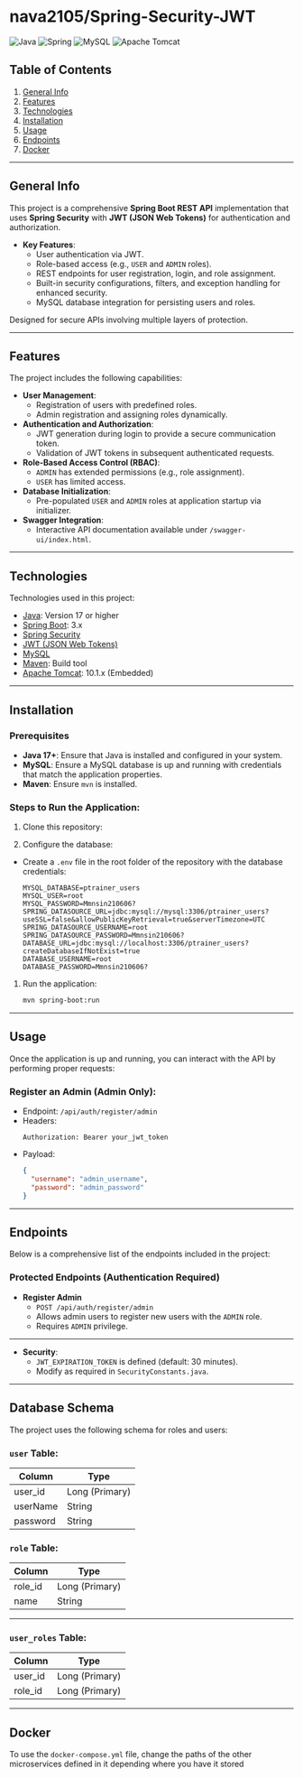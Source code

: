 # nava2105/Spring-Security-JWT

![Java](https://img.shields.io/badge/java-%23ED8B00.svg?style=for-the-badge&logo=openjdk&logoColor=white)
![Spring](https://img.shields.io/badge/spring-%236DB33F.svg?style=for-the-badge&logo=spring&logoColor=white)
![MySQL](https://img.shields.io/badge/mysql-4479A1.svg?style=for-the-badge&logo=mysql&logoColor=white)
![Apache Tomcat](https://img.shields.io/badge/apache%20tomcat-%23F8DC75.svg?style=for-the-badge&logo=apache-tomcat&logoColor=black)

## Table of Contents
1. [General Info](#general-info)
2. [Features](#features)
3. [Technologies](#technologies)
4. [Installation](#installation)
5. [Usage](#usage)
6. [Endpoints](#endpoints)
7. [Docker](#docker)

---

## General Info
This project is a comprehensive **Spring Boot REST API** implementation that uses **Spring Security** with **JWT (JSON Web Tokens)** for authentication and authorization.

- **Key Features**:
  - User authentication via JWT.
  - Role-based access (e.g., `USER` and `ADMIN` roles).
  - REST endpoints for user registration, login, and role assignment.
  - Built-in security configurations, filters, and exception handling for enhanced security.
  - MySQL database integration for persisting users and roles.

Designed for secure APIs involving multiple layers of protection.

---

## Features
The project includes the following capabilities:
- **User Management**:
  - Registration of users with predefined roles.
  - Admin registration and assigning roles dynamically.
- **Authentication and Authorization**:
  - JWT generation during login to provide a secure communication token.
  - Validation of JWT tokens in subsequent authenticated requests.
- **Role-Based Access Control (RBAC)**:
  - `ADMIN` has extended permissions (e.g., role assignment).
  - `USER` has limited access.
- **Database Initialization**:
  - Pre-populated `USER` and `ADMIN` roles at application startup via initializer.
- **Swagger Integration**:
  - Interactive API documentation available under `/swagger-ui/index.html`.

---

## Technologies
Technologies used in this project:
- [Java](https://www.oracle.com/java/): Version 17 or higher
- [Spring Boot](https://spring.io/projects/spring-boot): 3.x
- [Spring Security](https://spring.io/guides/gs/securing-web/)
- [JWT (JSON Web Tokens)](https://jwt.io/)
- [MySQL](https://www.mysql.com/)
- [Maven](https://maven.apache.org/): Build tool
- [Apache Tomcat](https://tomcat.apache.org/): 10.1.x (Embedded)

---

## Installation
### Prerequisites
- **Java 17+**: Ensure that Java is installed and configured in your system.
- **MySQL**: Ensure a MySQL database is up and running with credentials that match the application properties.
- **Maven**: Ensure `mvn` is installed.

### Steps to Run the Application:
1. Clone this repository:
   

2. Configure the database:
  - Create a `.env` file in the root folder of the repository with the database credentials:
    ```properties 
    MYSQL_DATABASE=ptrainer_users
    MYSQL_USER=root
    MYSQL_PASSWORD=Mmnsin210606?
    SPRING_DATASOURCE_URL=jdbc:mysql://mysql:3306/ptrainer_users?useSSL=false&allowPublicKeyRetrieval=true&serverTimezone=UTC
    SPRING_DATASOURCE_USERNAME=root
    SPRING_DATASOURCE_PASSWORD=Mmnsin210606?
    DATABASE_URL=jdbc:mysql://localhost:3306/ptrainer_users?createDatabaseIfNotExist=true
    DATABASE_USERNAME=root
    DATABASE_PASSWORD=Mmnsin210606?
    ```

1. Run the application:
   ```bash
   mvn spring-boot:run
   ```

---

## Usage
Once the application is up and running, you can interact with the API by performing proper requests:

### Register an Admin (Admin Only):
- Endpoint: `/api/auth/register/admin`
- Headers:
  ```
  Authorization: Bearer your_jwt_token
  ```
- Payload:
  ```json
  {
    "username": "admin_username",
    "password": "admin_password" 
  }
  ``` 

---

## Endpoints
Below is a comprehensive list of the endpoints included in the project:

### Protected Endpoints (Authentication Required)
- **Register Admin**
  - `POST /api/auth/register/admin`
  - Allows admin users to register new users with the `ADMIN` role.
  - Requires `ADMIN` privilege.

---

- **Security**:
  - `JWT_EXPIRATION_TOKEN` is defined (default: 30 minutes).
  - Modify as required in `SecurityConstants.java`.

---

## Database Schema
The project uses the following schema for roles and users:

### `user` Table:
| **Column** | **Type**       |
|------------|----------------|
| user_id    | Long (Primary) |
| userName   | String         |
| password   | String         |

### `role` Table:
| **Column** | **Type**       |
|------------|----------------|
| role_id    | Long (Primary) |
| name       | String         |

---


### `user_roles` Table:
| **Column** | **Type**       |
|------------|----------------|
| user_id    | Long (Primary) |
| role_id    | Long (Primary) |

---

## Docker

To use the `docker-compose.yml` file, change the paths of the other microservices defined in it depending where you have it stored